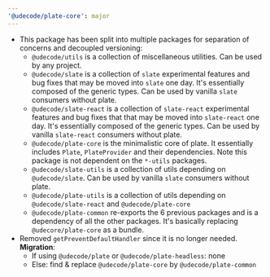 ```yaml
---
'@udecode/plate-core': major
---
```


- This package has been split into multiple packages for separation of concerns and decoupled versioning:
  - `@udecode/utils` is a collection of miscellaneous utilities. Can be used by any project.
  - `@udecode/slate` is a collection of `slate` experimental features and bug fixes that may be moved into `slate` one day. It's essentially composed of the generic types. Can be used by vanilla `slate` consumers without plate.
  - `@udecode/slate-react` is a collection of `slate-react` experimental features and bug fixes that that may be moved into `slate-react` one day. It's essentially composed of the generic types. Can be used by vanilla `slate-react` consumers without plate.
  - `@udecode/plate-core` is the minimalistic core of plate. It essentially includes `Plate`, `PlateProvider` and their dependencies. Note this package is not dependent on the `*-utils` packages.
  - `@udecode/slate-utils` is a collection of utils depending on `@udecode/slate`. Can be used by vanilla `slate` consumers without plate.
  - `@udecode/plate-utils` is a collection of utils depending on `@udecode/slate-react` and `@udecode/plate-core`
  - `@udecode/plate-common` re-exports the 6 previous packages and is a dependency of all the other packages. It's basically replacing `@udecore/plate-core` as a bundle. 
- Removed `getPreventDefaultHandler` since it is no longer needed.
**Migration**:
  - If using `@udecode/plate` or `@udecode/plate-headless`: none
  - Else: find & replace `@udecode/plate-core` by `@udecode/plate-common`
